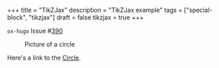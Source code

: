 +++
title = "TikZJax"
description = "TikZJax example"
tags = ["special-block", "tikzjax"]
draft = false
tikzjax = true
+++

`ox-hugo` Issue #[390](https://github.com/kaushalmodi/ox-hugo/issues/390)

<span class="org-target" id="org-target--circle" title="circle"></span>

<figure>
<script type="text/tikz">
  \begin{tikzpicture}
\draw (0,0) circle (1in);
\end{tikzpicture}
</script>
<figcaption>Picture of a circle</figcaption>
</figure>

Here's a link to the [Circle](#org-target--circle).
